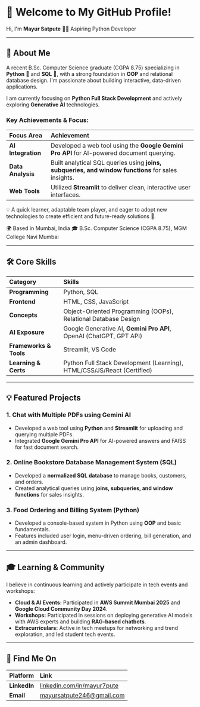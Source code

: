 # 👋 Welcome to My GitHub Profile!

Hi, I'm **Mayur Satpute** 👨‍💻
Aspiring Python Developer 

---

## 🌟 About Me

A recent B.Sc. Computer Science graduate (CGPA 8.75) specializing in **Python** 🐍 and **SQL** 💾, with a strong foundation in **OOP** and relational database design. I'm passionate about building interactive, data-driven applications.

I am currently focusing on **Python Full Stack Development** and actively exploring **Generative AI** technologies.

### Key Achievements & Focus:

| Focus Area | Achievement |
| :--- | :--- |
| **AI Integration** | Developed a web tool using the **Google Gemini Pro API** for AI-powered document querying. |
| **Data Analysis** | Built analytical SQL queries using **joins, subqueries, and window functions** for sales insights. |
| **Web Tools** | Utilized **Streamlit** to deliver clean, interactive user interfaces. |

💡 A quick learner, adaptable team player, and eager to adopt new technologies to create efficient and future-ready solutions 🚀.

🌍 Based in Mumbai, India
🎓 B.Sc. Computer Science (CGPA 8.75), MGM College Navi Mumbai

---

## 🛠️ Core Skills

| Category | Skills |
| :--- | :--- |
| **Programming** | Python, SQL |
| **Frontend** |  HTML, CSS, JavaScript |
| **Concepts** | Object-Oriented Programming (OOPs), Relational Database Design |
| **AI Exposure** | Google Generative AI, **Gemini Pro API**, OpenAI (ChatGPT, GPT API) |
| **Frameworks & Tools**| Streamlit, VS Code |
| **Learning & Certs** | Python Full Stack Development (Learning), HTML/CSS/JS/React (Certified) |

---

## 💡 Featured Projects

### 1. Chat with Multiple PDFs using Gemini AI

* Developed a web tool using **Python** and **Streamlit** for uploading and querying multiple PDFs.
* Integrated **Google Gemini Pro API** for AI-powered answers and FAISS for fast document search.

### 2. Online Bookstore Database Management System (SQL)

* Developed a **normalized SQL database** to manage books, customers, and orders.
* Created analytical queries using **joins, subqueries, and window functions** for sales insights.

### 3. Food Ordering and Billing System (Python)

* Developed a console-based system in Python using **OOP** and basic fundamentals.
* Features included user login, menu-driven ordering, bill generation, and an admin dashboard.

---

## 🎓 Learning & Community

I believe in continuous learning and actively participate in tech events and workshops:

* **Cloud & AI Events:** Participated in **AWS Summit Mumbai 2025** and **Google Cloud Community Day 2024**.
* **Workshops:** Participated in sessions on deploying generative AI models with AWS experts and building **RAG-based chatbots**.
* **Extracurriculars:** Active in tech meetups for networking and trend exploration, and led student tech events.

---

## 🔗 Find Me On

| Platform | Link |
| :--- | :--- |
| **LinkedIn** | [linkedin.com/in/mayur7pute](https://www.linkedin.com/in/mayur7pute) |
| **Email** | [mayursatpute246@gmail.com](mailto:mayursatpute246@gmail.com) |
```
